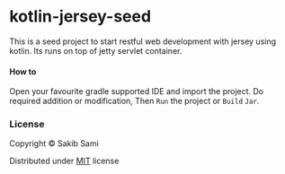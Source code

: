 # kotlin-jersey-seed

This is a seed project to start restful web development with jersey using kotlin. Its runs on top of jetty servlet container.


#### How to
Open your favourite gradle supported IDE and import the project.
Do required addition or modification,
Then `Run` the project or `Build` `Jar`.

### License
Copyright &copy;  Sakib Sami

Distributed under [MIT](https://github.com/s4kibs4mi/kotlin-jersey-seed/blob/master/LICENSE) license
